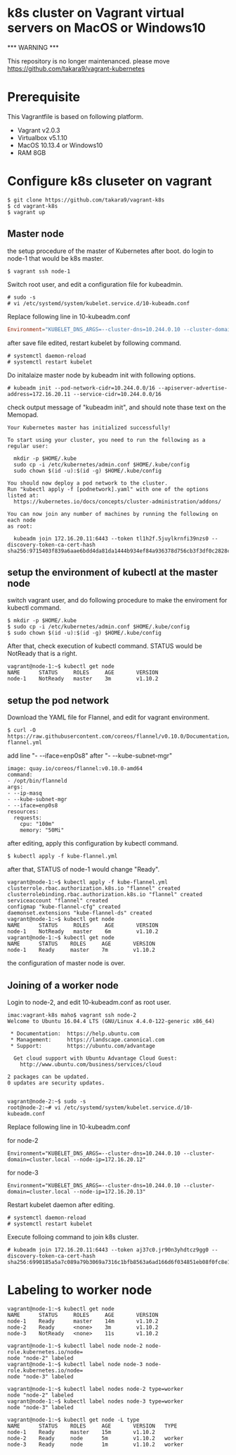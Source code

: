 # k8s cluster on Vagrant virtual servers on MacOS or Windows10

*** WARNING ***

This repository is no longer maintenanced.
please move https://github.com/takara9/vagrant-kubernetes



# Prerequisite

This Vagrantfile is based on following platform.

* Vagrant v2.0.3
* Virtualbox v5.1.10
* MacOS 10.13.4 or Windows10
* RAM 8GB 


# Configure k8s cluseter on vagrant

~~~
$ git clone https://github.com/takara9/vagrant-k8s
$ cd vagrant-k8s
$ vagrant up
~~~


## Master node

the setup procedure of the master of Kubernetes after boot.
do login to node-1 that would be k8s master.

~~~
$ vagrant ssh node-1
~~~


Switch root user, and edit a configuration file for kubeadmin.

~~~
# sudo -s
# vi /etc/systemd/system/kubelet.service.d/10-kubeadm.conf
~~~


Replace following line in 10-kubeadm.conf

~~~10-kubeadm.conf
Environment="KUBELET_DNS_ARGS=--cluster-dns=10.244.0.10 --cluster-domain=cluster.local --node-ip=172.16.20.11"
~~~

after save file edited, restart kubelet by following command.

~~~
# systemctl daemon-reload
# systemctl restart kubelet
~~~

Do initalaize master node by kubeadm init with following options.

~~~
# kubeadm init --pod-network-cidr=10.244.0.0/16 --apiserver-advertise-address=172.16.20.11 --service-cidr=10.244.0.0/16
~~~

check output message of "kubeadm init", and should note thase text on the Memopad.

~~~
Your Kubernetes master has initialized successfully!

To start using your cluster, you need to run the following as a regular user:

  mkdir -p $HOME/.kube
  sudo cp -i /etc/kubernetes/admin.conf $HOME/.kube/config
  sudo chown $(id -u):$(id -g) $HOME/.kube/config

You should now deploy a pod network to the cluster.
Run "kubectl apply -f [podnetwork].yaml" with one of the options listed at:
  https://kubernetes.io/docs/concepts/cluster-administration/addons/

You can now join any number of machines by running the following on each node
as root:

  kubeadm join 172.16.20.11:6443 --token tl1h2f.5juylkrnfi39nzs0 --discovery-token-ca-cert-hash sha256:9715403f839a6aae6bdd4da81da1444b934ef84a936378d756cb3f3df0c2828c
~~~

## setup the environment of kubectl at the master node

switch vagrant user, and do following procedure to make the enviroment for kubectl command.

~~~
$ mkdir -p $HOME/.kube
$ sudo cp -i /etc/kubernetes/admin.conf $HOME/.kube/config
$ sudo chown $(id -u):$(id -g) $HOME/.kube/config
~~~

After that, check execution of kubectl command. STATUS would be NotReady that is a right.

~~~
vagrant@node-1:~$ kubectl get node
NAME      STATUS     ROLES     AGE       VERSION
node-1    NotReady   master    3m        v1.10.2
~~~

## setup the pod network

Download the YAML file for Flannel, and edit for vagrant environment.

~~~
$ curl -O https://raw.githubusercontent.com/coreos/flannel/v0.10.0/Documentation/kube-flannel.yml
~~~

add line "- --iface=enp0s8" after "- --kube-subnet-mgr"

~~~
image: quay.io/coreos/flannel:v0.10.0-amd64
command:
- /opt/bin/flanneld
args:
- --ip-masq
- --kube-subnet-mgr
- --iface=enp0s8
resources:
  requests:
    cpu: "100m"
    memory: "50Mi"
~~~

after editing, apply this configuration by kubectl command.

~~~
$ kubectl apply -f kube-flannel.yml
~~~

after that, STATUS of node-1 would change "Ready".

~~~
vagrant@node-1:~$ kubectl apply -f kube-flannel.yml
clusterrole.rbac.authorization.k8s.io "flannel" created
clusterrolebinding.rbac.authorization.k8s.io "flannel" created
serviceaccount "flannel" created
configmap "kube-flannel-cfg" created
daemonset.extensions "kube-flannel-ds" created
vagrant@node-1:~$ kubectl get node
NAME      STATUS     ROLES     AGE       VERSION
node-1    NotReady   master    6m        v1.10.2
vagrant@node-1:~$ kubectl get node
NAME      STATUS    ROLES     AGE       VERSION
node-1    Ready     master    7m        v1.10.2
~~~

the configuration of master node is over.


## Joining of a worker node

Login to node-2, and edit 10-kubeadm.conf as root user.

~~~
imac:vagrant-k8s maho$ vagrant ssh node-2
Welcome to Ubuntu 16.04.4 LTS (GNU/Linux 4.4.0-122-generic x86_64)

 * Documentation:  https://help.ubuntu.com
 * Management:     https://landscape.canonical.com
 * Support:        https://ubuntu.com/advantage

  Get cloud support with Ubuntu Advantage Cloud Guest:
    http://www.ubuntu.com/business/services/cloud

2 packages can be updated.
0 updates are security updates.


vagrant@node-2:~$ sudo -s
root@node-2:~# vi /etc/systemd/system/kubelet.service.d/10-kubeadm.conf
~~~

Replace following line in 10-kubeadm.conf

for node-2

~~~
Environment="KUBELET_DNS_ARGS=--cluster-dns=10.244.0.10 --cluster-domain=cluster.local --node-ip=172.16.20.12"
~~~

for node-3

~~~
Environment="KUBELET_DNS_ARGS=--cluster-dns=10.244.0.10 --cluster-domain=cluster.local --node-ip=172.16.20.13"
~~~

Restart kubelet daemon after editing.

~~~
# systemctl daemon-reload
# systemctl restart kubelet
~~~

Execute folloing command to join k8s cluster.

~~~
# kubeadm join 172.16.20.11:6443 --token aj37c0.jr90n3yhdtcz9gg0 --discovery-token-ca-cert-hash sha256:6990185a5a7c089a79b3069a7316c1bfb8563a6ad166d6f034851eb08f0fc8e1
~~~




# Labeling to worker node

~~~
vagrant@node-1:~$ kubectl get node
NAME      STATUS     ROLES     AGE       VERSION
node-1    Ready      master    14m       v1.10.2
node-2    Ready      <none>    3m        v1.10.2
node-3    NotReady   <none>    11s       v1.10.2

vagrant@node-1:~$ kubectl label node node-2 node-role.kubernetes.io/node=
node "node-2" labeled
vagrant@node-1:~$ kubectl label node node-3 node-role.kubernetes.io/node=
node "node-3" labeled

vagrant@node-1:~$ kubectl label nodes node-2 type=worker
node "node-2" labeled
vagrant@node-1:~$ kubectl label nodes node-3 type=worker
node "node-3" labeled

vagrant@node-1:~$ kubectl get node -L type
NAME      STATUS    ROLES     AGE       VERSION   TYPE
node-1    Ready     master    15m       v1.10.2
node-2    Ready     node      5m        v1.10.2   worker
node-3    Ready     node      1m        v1.10.2   worker
~~~

